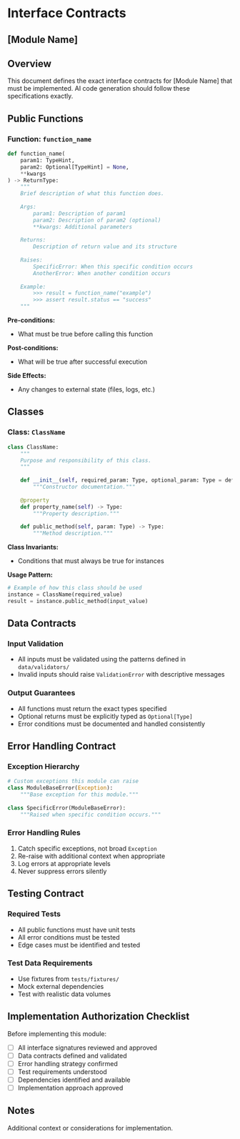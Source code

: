 # Interface Contracts
## [Module Name]

## Overview
This document defines the exact interface contracts for [Module Name] that must be implemented. AI code generation should follow these specifications exactly.

## Public Functions

### Function: `function_name`
```python
def function_name(
    param1: TypeHint,
    param2: Optional[TypeHint] = None,
    **kwargs
) -> ReturnType:
    """
    Brief description of what this function does.
    
    Args:
        param1: Description of param1
        param2: Description of param2 (optional)
        **kwargs: Additional parameters
        
    Returns:
        Description of return value and its structure
        
    Raises:
        SpecificError: When this specific condition occurs
        AnotherError: When another condition occurs
        
    Example:
        >>> result = function_name("example")
        >>> assert result.status == "success"
    """
```

**Pre-conditions:**
- What must be true before calling this function

**Post-conditions:**
- What will be true after successful execution

**Side Effects:**
- Any changes to external state (files, logs, etc.)

## Classes

### Class: `ClassName`
```python
class ClassName:
    """
    Purpose and responsibility of this class.
    """
    
    def __init__(self, required_param: Type, optional_param: Type = default):
        """Constructor documentation."""
        
    @property
    def property_name(self) -> Type:
        """Property description."""
        
    def public_method(self, param: Type) -> Type:
        """Method description."""
```

**Class Invariants:**
- Conditions that must always be true for instances

**Usage Pattern:**
```python
# Example of how this class should be used
instance = ClassName(required_value)
result = instance.public_method(input_value)
```

## Data Contracts

### Input Validation
- All inputs must be validated using the patterns defined in `data/validators/`
- Invalid inputs should raise `ValidationError` with descriptive messages

### Output Guarantees
- All functions must return the exact types specified
- Optional returns must be explicitly typed as `Optional[Type]`
- Error conditions must be documented and handled consistently

## Error Handling Contract

### Exception Hierarchy
```python
# Custom exceptions this module can raise
class ModuleBaseError(Exception):
    """Base exception for this module."""
    
class SpecificError(ModuleBaseError):
    """Raised when specific condition occurs."""
```

### Error Handling Rules
1. Catch specific exceptions, not broad `Exception`
2. Re-raise with additional context when appropriate
3. Log errors at appropriate levels
4. Never suppress errors silently

## Testing Contract

### Required Tests
- All public functions must have unit tests
- All error conditions must be tested
- Edge cases must be identified and tested

### Test Data Requirements
- Use fixtures from `tests/fixtures/`
- Mock external dependencies
- Test with realistic data volumes

## Implementation Authorization Checklist

Before implementing this module:
- [ ] All interface signatures reviewed and approved
- [ ] Data contracts defined and validated
- [ ] Error handling strategy confirmed
- [ ] Test requirements understood
- [ ] Dependencies identified and available
- [ ] Implementation approach approved

## Notes
Additional context or considerations for implementation.